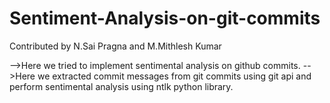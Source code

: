 # Sentiment-Analysis-on-git-commits
Contributed by N.Sai Pragna and M.Mithlesh Kumar

-->Here we tried to implement sentimental analysis on github commits.
-->Here we extracted commit messages from git commits using git api and perform sentimental analysis using ntlk python library.
